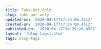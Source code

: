 ```yaml
---
title: Take-Out Only
slug: take-out-only
updated-on: '2020-04-17T17:24:00.451Z'
created-on: '2020-04-17T17:24:00.451Z'
published-on: '2020-04-17T18:29:16.658Z'
layout: '[blog-tags].html'
tags: blog-tags
---
```



